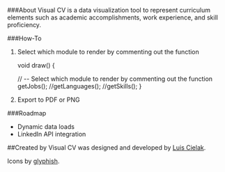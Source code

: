 ###About
Visual CV is a data visualization tool to represent curriculum elements such as academic accomplishments, work experience, and skill proficiency.

###How-To
1. Select which module to render by commenting out the function

	void draw() {
 
  	// -- Select which module to render by commenting out the function
        getJobs();
        //getLanguages();
        //getSkills();
	}

2. Export to PDF or PNG


###Roadmap
- Dynamic data loads
- LinkedIn API integration

##Created by
Visual CV was designed and developed by [Luis Cielak](http://twitter.com/luiscielak/).

Icons by [glyphish](http://www.glyphish.com/).



